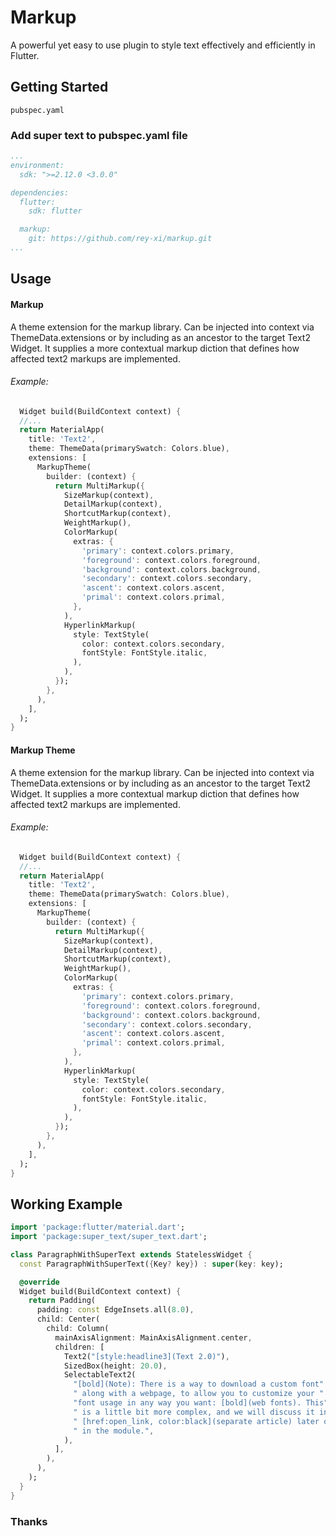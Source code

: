 # Markup

A powerful yet easy to use plugin to style text effectively
and efficiently in Flutter.

## Getting Started

`pubspec.yaml`

### Add super text to pubspec.yaml file

```yaml
...
environment:
  sdk: ">=2.12.0 <3.0.0"

dependencies:
  flutter:
    sdk: flutter

  markup:
    git: https://github.com/rey-xi/markup.git 
...
```

## Usage

#### Markup

A theme extension for the markup library. Can be injected into
context via ThemeData.extensions or by including as an ancestor
to the target Text2 Widget. It supplies a more contextual markup
diction that defines how affected text2 markups are implemented.

###### Example:
```dart
  Widget build(BuildContext context) {
  //...
  return MaterialApp(
    title: 'Text2',
    theme: ThemeData(primarySwatch: Colors.blue),
    extensions: [
      MarkupTheme(
        builder: (context) {
          return MultiMarkup({
            SizeMarkup(context),
            DetailMarkup(context),
            ShortcutMarkup(context),
            WeightMarkup(),
            ColorMarkup(
              extras: {
                'primary': context.colors.primary,
                'foreground': context.colors.foreground,
                'background': context.colors.background,
                'secondary': context.colors.secondary,
                'ascent': context.colors.ascent,
                'primal': context.colors.primal,
              },
            ),
            HyperlinkMarkup(
              style: TextStyle(
                color: context.colors.secondary,
                fontStyle: FontStyle.italic,
              ),
            ),
          });
        },
      ),
    ],
  );
}
```


#### Markup Theme

A theme extension for the markup library. Can be injected into
context via ThemeData.extensions or by including as an ancestor
to the target Text2 Widget. It supplies a more contextual markup
diction that defines how affected text2 markups are implemented.

###### Example:
```dart
  Widget build(BuildContext context) {
  //...
  return MaterialApp(
    title: 'Text2',
    theme: ThemeData(primarySwatch: Colors.blue),
    extensions: [
      MarkupTheme(
        builder: (context) {
          return MultiMarkup({
            SizeMarkup(context),
            DetailMarkup(context),
            ShortcutMarkup(context),
            WeightMarkup(),
            ColorMarkup(
              extras: {
                'primary': context.colors.primary,
                'foreground': context.colors.foreground,
                'background': context.colors.background,
                'secondary': context.colors.secondary,
                'ascent': context.colors.ascent,
                'primal': context.colors.primal,
              },
            ),
            HyperlinkMarkup(
              style: TextStyle(
                color: context.colors.secondary,
                fontStyle: FontStyle.italic,
              ),
            ),
          });
        },
      ),
    ],
  );
}
```


## Working Example

```dart
import 'package:flutter/material.dart';
import 'package:super_text/super_text.dart';

class ParagraphWithSuperText extends StatelessWidget {
  const ParagraphWithSuperText({Key? key}) : super(key: key);

  @override
  Widget build(BuildContext context) {
    return Padding(
      padding: const EdgeInsets.all(8.0),
      child: Center(
        child: Column(
          mainAxisAlignment: MainAxisAlignment.center,
          children: [
            Text2("[style:headline3](Text 2.0)"),
            SizedBox(height: 20.0),
            SelectableText2(
              "[bold](Note): There is a way to download a custom font"
              " along with a webpage, to allow you to customize your "
              "font usage in any way you want: [bold](web fonts). This"
              " is a little bit more complex, and we will discuss it in a"
              " [href:open_link, color:black](separate article) later on"
              " in the module.",
            ),
          ],
        ),
      ),
    );
  }
}

```

### Thanks